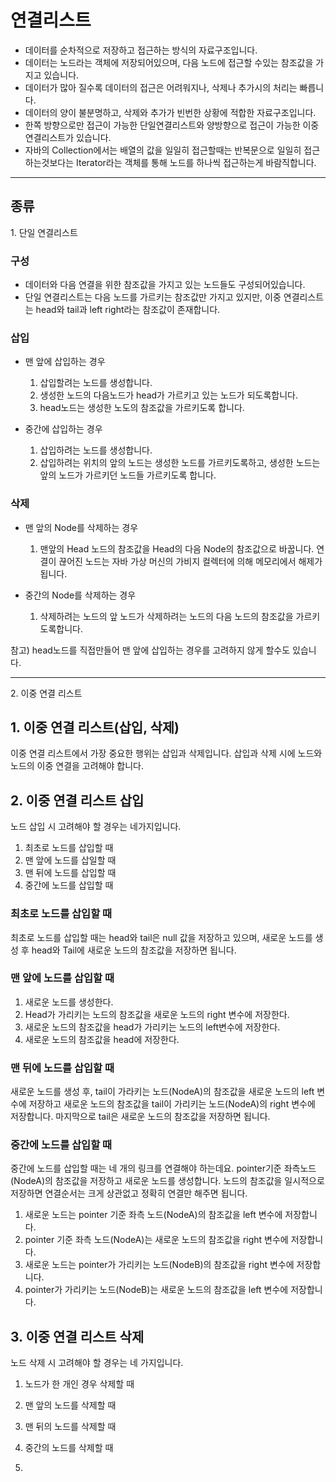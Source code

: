 # 연결리스트


  - 데이터를 순차적으로 저장하고 접근하는 방식의 자료구조입니다.
  - 데이터는 노드라는 객체에 저장되어있으며, 다음 노드에 접근할 수있는 참조값을 가지고 있습니다.
  - 데이터가 많아 질수록 데이터의 접근은 어려워지나, 삭제나 추가시의 처리는 빠릅니다.
  - 데이터의 양이 불분명하고, 삭제와 추가가 빈번한 상황에 적합한 자료구조입니다.
  - 한쪽 방향으로만 접근이 가능한 단일연결리스트와 양방향으로 접근이 가능한 이중연결리스트가 있습니다.
  - 자바의  Collection에서는 배열의 값을 일일히 접근할때는 반복문으로 일일히 접근하는것보다는 Iterator라는 객체를 통해 노드를 하나씩 접근하는게 바람직합니다.

---


## 종류

1\. 단일 연결리스트


### 구성

  - 데이터와 다음 연결을 위한 참조값을 가지고 있는 노드들도 구성되어있습니다.
  - 단일 연결리스트는 다음 노드를 가르키는 참조값만 가지고 있지만, 이중 연결리스트는 head와 tail과 left right라는 참조값이 존재합니다.


### 삽입

- 맨 앞에 삽입하는 경우

  1. 삽입할려는 노드를 생성합니다.
  2. 생성한 노드의 다음노드가 head가 가르키고 있는 노드가 되도록합니다.
  3. head노드는 생성한 노도의 참조값을 가르키도록 합니다.

- 중간에 삽입하는 경우

  1. 삽입하려는 노드를 생성합니다.
  2. 삽입하려는 위치의 앞의 노드는 생성한 노드를 가르키도록하고, 생성한 노드는 앞의 노드가 가르키던 노드들 가르키도록 합니다.
  

### 삭제

  - 맨 앞의 Node를 삭제하는 경우
    1. 맨앞의 Head 노드의 참조값을 Head의 다음 Node의 참조값으로 바꿉니다. 연결이 끊어진 노드는 자바 가상 머신의 가비지 컬렉터에 의해 메모리에서 해제가 됩니다.


  - 중간의 Node를 삭제하는 경우
    1. 삭제하려는 노드의 앞 노드가 삭제하려는 노드의 다음 노드의 참조값을 가르키도록합니다.

참고)
  head노드를 직접만들어 맨 앞에 삽입하는 경우를 고려하지 않게 할수도 있습니다.

---



2\. 이중 연결 리스트


## 1. 이중 연결 리스트(삽입, 삭제)

이중 연결 리스트에서 가장 중요한 행위는 삽입과 삭제입니다. 삽입과 삭제 시에 노드와 노드의 이중 연결을 고려해야 합니다.


## 2. 이중 연결 리스트 삽입

노드 삽입 시 고려해야 할 경우는 네가지입니다.
  1. 최초로 노드를 삽입할 때
  2. 맨 앞에 노드를 삽일할 때
  3. 맨 뒤에 노드를 삽입할 때
  4. 중간에 노드를 삽입할 때

### 최초로 노드를 삽입할 때

  최초로 노드를 삽입할 때는 head와 tail은 null 값을 저장하고 있으며, 새로운 노드를 생성 후 head와 Tail에 새로운 노드의 참조값을 저장하면 됩니다.


### 맨 앞에 노드를 삽입할 때

  1. 새로운 노드를 생성한다.
  2. Head가 가리키는 노드의 참조값을 새로운 노드의 right 변수에 저장한다.
  3. 새로운 노드의 참조값을 head가 가리키는 노드의 left변수에 저장한다.
  4. 새로운 노드의 참조값을 head에 저장한다.

### 맨 뒤에 노드를 삽입할 때

새로운 노드를 생성 후, tail이 가라키는 노드(NodeA)의 참조값을 새로운 노드의 left 변수에 저장하고 새로운 노드의 참조값을 tail이 가리키는 노드(NodeA)의 right 변수에 저장합니다. 마지막으로 tail은 새로운 노드의 참조값을 저장하면 됩니다.

### 중간에 노드를 삽입할 때

중간에 노드를 삽입할 때는 네 개의 링크를 연결해야 하는데요. pointer기준 좌측노드(NodeA)의 참조값을 저장하고 새로운 노드를 생성합니다. 노드의 참조값을 일시적으로 저장하면 연결순서는 크게 상관없고 정확히 연결만 해주면 됩니다.

  1. 새로운 노드는 pointer 기준 좌측 노드(NodeA)의 참조값을 left 변수에 저장합니다.
  2. pointer 기준 좌측 노드(NodeA)는 새로운 노드의 참조값을 right 변수에 저장합니다.
  3. 새로운 노드는 pointer가 가리키는 노드(NodeB)의 참조값을 right 변수에 저장합니다.
  4. pointer가 가리키는 노드(NodeB)는 새로운 노드의 참조값을 left 변수에 저장합니다.

3\. 이중 연결 리스트 삭제
---

노드 삭제 시 고려해야 할 경우는 네 가지입니다.

  1. 노드가 한 개인 경우 삭제할 때
  2. 맨 앞의 노드를 삭제할 때
  3. 맨 뒤의 노드를 삭제할 때
  4. 중간의 노드를 삭제할 때

1. 
